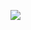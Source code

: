 ![](http://www.plantuml.com/plantuml/proxy?cache=no&src=https://raw.githubusercontent.com/oleksandrblazhko/ai-212-tuz/ai-212-tuz-with_labotatory_work_7/2-SoftwareDesign/2.7-PlantUML/UML-Activity.puml)
